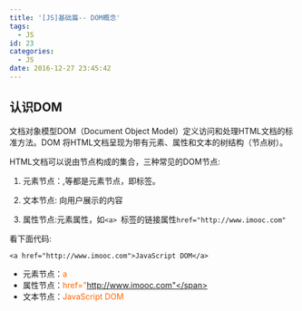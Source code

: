 ```yaml
---
title: '[JS]基础篇-- DOM概念'
tags:
  - JS
id: 23
categories:
  - JS
date: 2016-12-27 23:45:42
---
```


## 认识DOM


文档对象模型DOM（Document Object Model）定义访问和处理HTML文档的标准方法。DOM 将HTML文档呈现为带有元素、属性和文本的树结构（节点树）。

HTML文档可以说由节点构成的集合，三种常见的DOM节点:

1. 元素节点：<html>,<body>等都是元素节点，即标签。

2. 文本节点: 向用户展示的内容

3. 属性节点:元素属性，如`<a> `标签的链接属性`href="http://www.imooc.com"`


看下面代码:

	<a href="http://www.imooc.com">JavaScript DOM</a>

- 元素节点：<span style="color: #ff6600;">a </span>
- 属性节点：<span style="color: #ff6600;">href="http://www.imooc.com"</span>
- 文本节点：<span style="color: #ff6600;">JavaScript DOM</span>